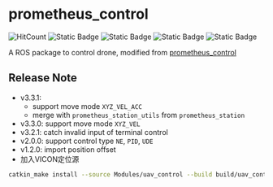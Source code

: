 # prometheus_control

![HitCount](https://img.shields.io/endpoint?url=https%3A%2F%2Fhits.dwyl.com%2FHuaYuXiao%2Fuav_control.json%3Fcolor%3Dpink)
![Static Badge](https://img.shields.io/badge/ROS-melodic-22314E?logo=ros)
![Static Badge](https://img.shields.io/badge/C%2B%2B-14-00599C?logo=cplusplus)
![Static Badge](https://img.shields.io/badge/Ubuntu-18.04.6-E95420?logo=ubuntu)
![Static Badge](https://img.shields.io/badge/NVIDIA-Jetson_Nano-76B900?LOGO=nvidia)

A ROS package to control drone, modified from [prometheus_control](https://github.com/amov-lab/Prometheus/tree/v1.1/Modules/control)


## Release Note


- v3.3.1: 
  - support move mode `XYZ_VEL_ACC`
  - merge with `prometheus_station_utils` from `prometheus_station`
- v3.3.0: support move mode `XYZ_VEL` 
- v3.2.1: catch invalid input of terminal control
- v2.0.0: support control type `NE`, `PID`, `UDE`
- v1.2.0: import position offset
- 加入VICON定位源

```bash
catkin_make install --source Modules/uav_control --build build/uav_control
```
